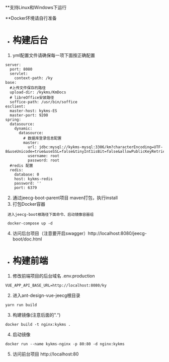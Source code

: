 **支持Linux和Windows下运行

**Docker环境请自行准备

- # 构建后台

1. yml配置文件请确保每一项下面按正确配置
```
server:
  port: 8080
  servlet:
    context-path: /ky
base:
  #上传文件保存的路径
  upload-dir: /kykms/KmDocs
  # libreOffice安装路径
  soffice-path: /usr/bin/soffice
esclient:
  master-host: kykms-ES 
  master-port: 9200
spring:
  datasource:
    dynamic:
      datasource:
        # 数据库登录信息配置
        master:
          url: jdbc:mysql://kykms-mysql:3306/km?characterEncoding=UTF-8&useUnicode=true&useSSL=false&tinyInt1isBit=false&allowPublicKeyRetrieval=true&serverTimezone=Asia/Shanghai
          username: root
          password: root
  #redis 配置
  redis:
    database: 0
    host: kykms-redis
    password: ''
    port: 6379
```
2.  通过jeecg-boot-parent项目 maven打包，执行install
3.  打包Docker容器
```
 进入jeecg-boot根路径下面命令、启动镜像容器组
 
 docker-compose up -d
```
4.  访问后台项目（注意要开启swagger）http://localhost:8080/jeecg-boot/doc.html

- # 构建前端
1. 修改前端项目的后台域名
.env.production

```
VUE_APP_API_BASE_URL=http://localhost:8080/ky
```

2. 进入ant-design-vue-jeecg根目录

```
yarn run build
```

3. 构建镜像(注意后面的".“)
```
docker build -t nginx:kykms .
```

4. 启动镜像

```
docker run --name kykms-nginx -p 80:80 -d nginx:kykms
```
5. 访问前台项目 http://localhost:80